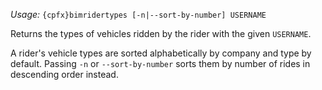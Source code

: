 *Usage:* `{cpfx}bimridertypes [-n|--sort-by-number] USERNAME`

Returns the types of vehicles ridden by the rider with the given `USERNAME`.

A rider's vehicle types are sorted alphabetically by company and type by default. Passing `-n` or `--sort-by-number` sorts them by number of rides in descending order instead.
